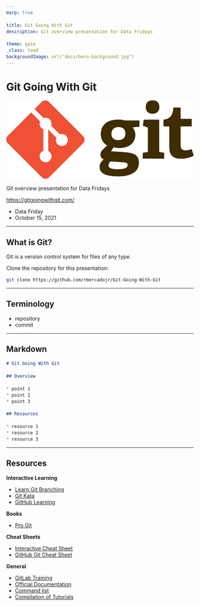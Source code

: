 ```yaml
---
marp: true

title: Git Going With Git
description: Git overview presentation for Data Fridays

theme: gaia
_class: lead
backgroundImage: url("docs/hero-background.jpg")
---
```


# **Git Going With Git**

![bg left:40% 80%](docs/git-logo.png)

Git overview presentation for Data Fridays

https://gitgoingwithgit.com/

* Data Friday
* October 15, 2021

---

<!--
header: "Git Going With Git"
footer: "Data Fridays, UTRGV SMSS"
paginate: true
-->

## **What is Git?**

Git is a version control system for files of any type.

Clone the repository for this presentation:

```sh
git clone https://github.com/rmercadojr/Git-Going-With-Git
```

---

## Terminology

* repository
* commit

---

## Markdown

```markdown
# Git Going With Git

## Overview

* point 1
* point 2
* point 3

## Resources

* resource 1
* resource 2
* resource 3
```

---

<!--
_class: twocols
style: |
    section.twocols {
        columns: 2;
    }
-->

## Resources

**Interactive Learning**

* [Learn Git Branching](https://learngitbranching.js.org/)
* [Git Kata](https://www.katacoda.com/courses/git)
* [GitHub Learning](https://lab.github.com/)

**Books**

* [Pro Git](https://git-scm.com/book/en/v2)

**Cheat Sheets**

* [Interactive Cheat Sheet](https://ndpsoftware.com/git-cheatsheet.html#loc=index;)
* [GitHub Git Cheat Sheet](https://training.github.com/downloads/github-git-cheat-sheet.pdf)

**General**

* [GitLab Training](https://about.gitlab.com/learn/)
* [Official Documentation](https://git-scm.com/doc)
* [Command list](https://git-scm.com/docs)
* [Compilation of Tutorials](https://git-scm.com/doc/ext)
